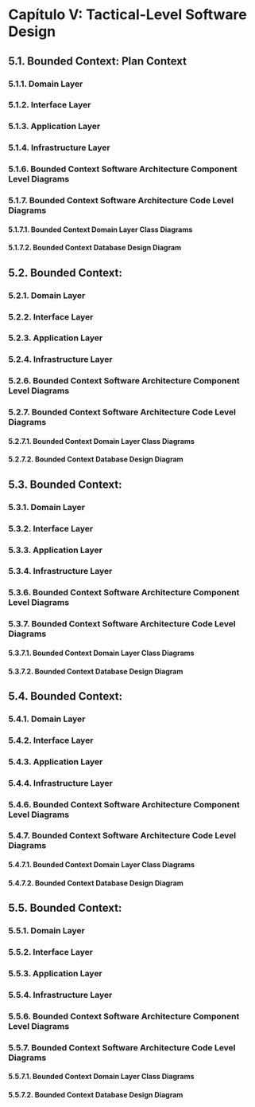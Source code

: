 # Capítulo V: Tactical-Level Software Design

## 5.1. Bounded Context: Plan Context

### 5.1.1. Domain Layer

### 5.1.2. Interface Layer

### 5.1.3. Application Layer

### 5.1.4. Infrastructure Layer

### 5.1.6. Bounded Context Software Architecture Component Level Diagrams

### 5.1.7. Bounded Context Software Architecture Code Level Diagrams

#### 5.1.7.1. Bounded Context Domain Layer Class Diagrams

#### 5.1.7.2. Bounded Context Database Design Diagram

## 5.2. Bounded Context: <Bounded Context Name>

### 5.2.1. Domain Layer

### 5.2.2. Interface Layer

### 5.2.3. Application Layer

### 5.2.4. Infrastructure Layer

### 5.2.6. Bounded Context Software Architecture Component Level Diagrams

### 5.2.7. Bounded Context Software Architecture Code Level Diagrams

#### 5.2.7.1. Bounded Context Domain Layer Class Diagrams

#### 5.2.7.2. Bounded Context Database Design Diagram

## 5.3. Bounded Context: <Bounded Context Name>

### 5.3.1. Domain Layer

### 5.3.2. Interface Layer

### 5.3.3. Application Layer

### 5.3.4. Infrastructure Layer

### 5.3.6. Bounded Context Software Architecture Component Level Diagrams

### 5.3.7. Bounded Context Software Architecture Code Level Diagrams

#### 5.3.7.1. Bounded Context Domain Layer Class Diagrams

#### 5.3.7.2. Bounded Context Database Design Diagram

## 5.4. Bounded Context: <Bounded Context Name>

### 5.4.1. Domain Layer

### 5.4.2. Interface Layer

### 5.4.3. Application Layer

### 5.4.4. Infrastructure Layer

### 5.4.6. Bounded Context Software Architecture Component Level Diagrams

### 5.4.7. Bounded Context Software Architecture Code Level Diagrams

#### 5.4.7.1. Bounded Context Domain Layer Class Diagrams

#### 5.4.7.2. Bounded Context Database Design Diagram

## 5.5. Bounded Context: <Bounded Context Name>

### 5.5.1. Domain Layer

### 5.5.2. Interface Layer

### 5.5.3. Application Layer

### 5.5.4. Infrastructure Layer

### 5.5.6. Bounded Context Software Architecture Component Level Diagrams

### 5.5.7. Bounded Context Software Architecture Code Level Diagrams

#### 5.5.7.1. Bounded Context Domain Layer Class Diagrams

#### 5.5.7.2. Bounded Context Database Design Diagram



